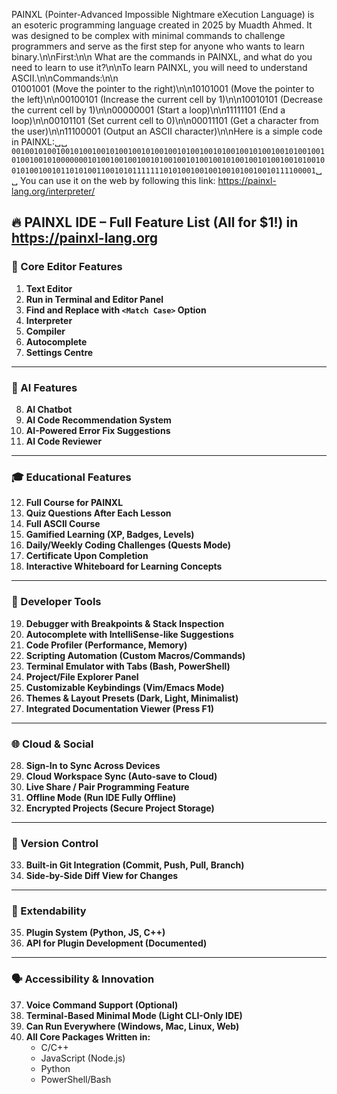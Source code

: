 PAINXL (Pointer-Advanced Impossible Nightmare eXecution Language) is an esoteric programming language created in 2025 by Muadth Ahmed. It was designed to be complex with minimal commands to challenge programmers and serve as the first step for anyone who wants to learn binary.\n\nFirst:\n\n  What are the commands in PAINXL, and what do you need to learn to use it?\n\nTo learn PAINXL, you will need to understand ASCII.\n\nCommands:\n\n\
01001001 (Move the pointer to the right)\n\n10101001 (Move the pointer to the left)\n\n00100101 (Increase the current cell by 1)\n\n10010101 (Decrease the current cell by 1)\n\n00000001 (Start a loop)\n\n11111101 (End a loop)\n\n00101101 (Set current cell to 0)\n\n00011101 (Get a character from the user)\n\n11100001 (Output an ASCII character)\n\nHere is a simple code in PAINXL:␣␣
```0010010100100101001001010010010100100101001001010010010100100101001001010010010100000001010010010010010100100101001001010010010100100101001001010010010110101001100101011111110101001001001001010010010111100001```␣␣
You can use it on the web by following this link: https://painxl-lang.org/interpreter/  







## 🔥 PAINXL IDE – Full Feature List (All for $1!) in https://painxl-lang.org

### 📝 Core Editor Features
1. **Text Editor**  
2. **Run in Terminal and Editor Panel**  
3. **Find and Replace with `<Match Case>` Option**  
4. **Interpreter**  
5. **Compiler**  
6. **Autocomplete**  
7. **Settings Centre**

---

### 🤖 AI Features
8. **AI Chatbot**  
9. **AI Code Recommendation System**  
10. **AI-Powered Error Fix Suggestions**  
11. **AI Code Reviewer**  

---

### 🎓 Educational Features
12. **Full Course for PAINXL**  
13. **Quiz Questions After Each Lesson**  
14. **Full ASCII Course**  
15. **Gamified Learning (XP, Badges, Levels)**  
16. **Daily/Weekly Coding Challenges (Quests Mode)**  
17. **Certificate Upon Completion**  
18. **Interactive Whiteboard for Learning Concepts**

---

### 🧠 Developer Tools
19. **Debugger with Breakpoints & Stack Inspection**  
20. **Autocomplete with IntelliSense-like Suggestions**  
21. **Code Profiler (Performance, Memory)**  
22. **Scripting Automation (Custom Macros/Commands)**  
23. **Terminal Emulator with Tabs (Bash, PowerShell)**  
24. **Project/File Explorer Panel**  
25. **Customizable Keybindings (Vim/Emacs Mode)**  
26. **Themes & Layout Presets (Dark, Light, Minimalist)**  
27. **Integrated Documentation Viewer (Press F1)**  

---

### 🌐 Cloud & Social
28. **Sign-In to Sync Across Devices**  
29. **Cloud Workspace Sync (Auto-save to Cloud)**  
30. **Live Share / Pair Programming Feature**  
31. **Offline Mode (Run IDE Fully Offline)**  
32. **Encrypted Projects (Secure Project Storage)**  

---

### 🔄 Version Control
33. **Built-in Git Integration (Commit, Push, Pull, Branch)**  
34. **Side-by-Side Diff View for Changes**

---

### 🧩 Extendability
35. **Plugin System (Python, JS, C++)**  
36. **API for Plugin Development (Documented)**  

---

### 🗣️ Accessibility & Innovation
37. **Voice Command Support (Optional)**  
38. **Terminal-Based Minimal Mode (Light CLI-Only IDE)**  
39. **Can Run Everywhere (Windows, Mac, Linux, Web)**  
40. **All Core Packages Written in:**  
    - C/C++  
    - JavaScript (Node.js)  
    - Python  
    - PowerShell/Bash  
